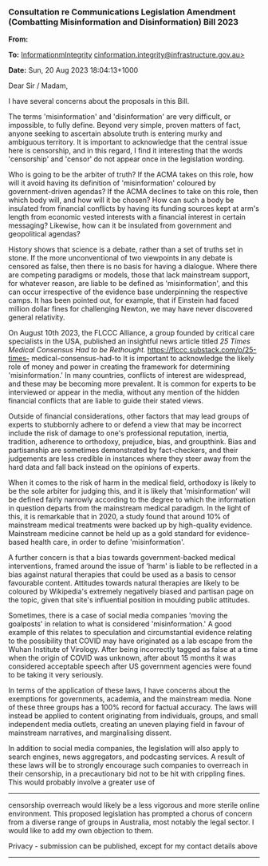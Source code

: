 ### Consultation re Communications Legislation Amendment (Combatting Misinformation and Disinformation) Bill 2023

**From:**

**To:** [InformationmIntegrity](mailto:cinformation.integrity@infrastructure.gov.au) [cinformation.integrity@infrastructure.gov.au>](mailto:cinformation.integrity@infrastructure.gov.au)

**Date:** Sun, 20 Aug 2023 18:04:13+1000

Dear Sir / Madam,

I have several concerns about the proposals in this Bill.

The terms 'misinformation' and 'disinformation' are very difficult, or impossible, to fully define. Beyond very simple,
proven matters of fact, anyone seeking to ascertain absolute truth is entering murky and ambiguous territory. It is
important to acknowledge that the central issue here is censorship, and in this regard, I find it interesting that the
words 'censorship' and 'censor' do not appear once in the legislation wording.

Who is going to be the arbiter of truth? If the ACMA takes on this role, how will it avoid having its definition of
'misinformation' coloured by government-driven agendas? If the ACMA declines to take on this role, then which body
will, and how will it be chosen? How can such a body be insulated from financial conflicts by having its funding
sources kept at arm's length from economic vested interests with a financial interest in certain messaging? Likewise,
how can it be insulated from government and geopolitical agendas?

History shows that science is a debate, rather than a set of truths set in stone. If the more unconventional of two
viewpoints in any debate is censored as false, then there is no basis for having a dialogue. Where there are
competing paradigms or models, those that lack mainstream support, for whatever reason, are liable to be defined as
'misinformation', and this can occur irrespective of the evidence base underpinning the respective camps. It has been
pointed out, for example, that if Einstein had faced million dollar fines for challenging Newton, we may have never
discovered general relativity.

On August 10th 2023, the FLCCC Alliance, a group founded by critical care specialists in the USA, published an
insightful news article titled _25_ _Times_ _Medical_ _Consensus_ _Had_ _to_ _be_ _Rethought._ https://flccc.substack.com/p/25-times-
medical-consensus-had-to
It is important to acknowledge the likely role of money and power in creating the framework for determining
'misinformation.' In many countries, conflicts of interest are widespread, and these may be becoming more prevalent.
It is common for experts to be interviewed or appear in the media, without any mention of the hidden financial conflicts
that are liable to guide their stated views.

Outside of financial considerations, other factors that may lead groups of experts to stubbornly adhere to or defend a
view that may be incorrect include the risk of damage to one's professional reputation, inertia, tradition, adherence to
orthodoxy, prejudice, bias, and groupthink. Bias and partisanship are sometimes demonstrated by fact-checkers, and
their judgements are less credible in instances where they steer away from the hard data and fall back instead on the
opinions of experts.

When it comes to the risk of harm in the medical field, orthodoxy is likely to be the sole arbiter for judging this, and it is
likely that 'misinformation' will be defined fairly narrowly according to the degree to which the information in question
departs from the mainstream medical paradigm. In the light of this, it is remarkable that in 2020, a study found that
around 10% of mainstream medical treatments were backed up by high-quality evidence. Mainstream medicine
cannot be held up as a gold standard for evidence-based health care, in order to define 'misinformation'.

A further concern is that a bias towards government-backed medical interventions, framed around the issue of 'harm'
is liable to be reflected in a bias against natural therapies that could be used as a basis to censor favourable content.
Attitudes towards natural therapies are likely to be coloured by Wikipedia's extremely negatively biased and partisan
page on the topic, given that site's influential position in moulding public attitudes.

Sometimes, there is a case of social media companies 'moving the goalposts' in relation to what is considered
'misinformation.' A good example of this relates to speculation and circumstantial evidence relating to the possibility
that COVID may have originated as a lab escape from the Wuhan Institute of Virology. After being incorrectly tagged
as false at a time when the origin of COVID was unknown, after about 15 months it was considered acceptable
speech after US government agencies were found to be taking it very seriously.

In terms of the application of these laws, I have concerns about the exemptions for governments, academia, and the
mainstream media. None of these three groups has a 100% record for factual accuracy. The laws will instead be
applied to content originating from individuals, groups, and small independent media outlets, creating an uneven
playing field in favour of mainstream narratives, and marginalising dissent.

In addition to social media companies, the legislation will also apply to search engines, news aggregators, and
podcasting services. A result of these laws will be to strongly encourage such companies to overreach in their
censorship, in a precautionary bid not to be hit with crippling fines. This would probably involve a greater use of


-----

censorship overreach would likely be a less vigorous and more sterile online environment.
This proposed legislation has prompted a chorus of concern from a diverse range of groups in Australia, most notably
the legal sector. I would like to add my own objection to them.

Privacy     - submission can be published, except for my contact details above


-----

